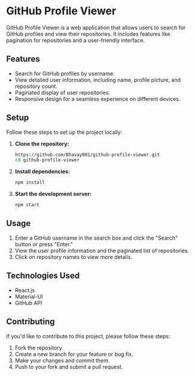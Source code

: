 # GitHub Profile Viewer

GitHub Profile Viewer is a web application that allows users to search for GitHub profiles and view their repositories. It includes features like pagination for repositories and a user-friendly interface.

## Features

- Search for GitHub profiles by username.
- View detailed user information, including name, profile picture, and repository count.
- Paginated display of user repositories.
- Responsive design for a seamless experience on different devices.

## Setup

Follow these steps to set up the project locally:

1. **Clone the repository:**

   ```bash
   https://github.com/Bhavay001/github-profile-viewer.git
   cd github-profile-viewer
   ```

2. **Install dependencies:**

   ```bash
   npm install
   ```

3. **Start the development server:**

   ```bash
   npm start
   ```

## Usage

1. Enter a GitHub username in the search box and click the "Search" button or press "Enter."
2. View the user profile information and the paginated list of repositories.
3. Click on repository names to view more details.

## Technologies Used

- React.js
- Material-UI
- GitHub API

## Contributing

If you'd like to contribute to this project, please follow these steps:

1. Fork the repository.
2. Create a new branch for your feature or bug fix.
3. Make your changes and commit them.
4. Push to your fork and submit a pull request.
